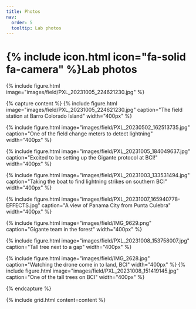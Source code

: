 ```yaml
---
title: Photos
nav:
  order: 5
  tooltip: Lab photos
---
```


# {% include icon.html icon="fa-solid fa-camera" %}Lab photos

{% include figure.html image="images/field/PXL_20231005_224621230.jpg" %}

{% capture content %}
{%
    include figure.html
    image="images/field/PXL_20231005_224621230.jpg"
    caption="The field station at Barro Colorado Island"
    width="400px"
%}

{%
    include figure.html
    image="images/field/PXL_20230502_162513735.jpg"
    caption="One of the field change meters to detect lightning"
    width="400px"
%}

{%
    include figure.html
    image="images/field/PXL_20231005_184049637.jpg"
    caption="Excited to be setting up the Gigante protocol at BCI!"
    width="400px"
%}

{%
    include figure.html
    image="images/field/PXL_20231003_133531494.jpg"
    caption="Taking the boat to find lightning strikes on southern BCI"
    width="400px"
%}

{%
    include figure.html
    image="images/field/PXL_20231007_165940778-EFFECTS.jpg"
    caption="A view of Panama City from Punta Culebra"
    width="400px"
%}

{%
    include figure.html
    image="images/field/IMG_9629.png"
    caption="Gigante team in the forest"
    width="400px"
%}

{%
    include figure.html
    image="images/field/PXL_20231008_153758007.jpg"
    caption="Tall tree next to a gap"
    width="400px"
%}

{%
    include figure.html
    image="images/field/IMG_2628.jpg"
    caption="Watching the drone come in to land, BCI"
    width="400px"
%}
{%
    include figure.html
    image="images/field/PXL_20231008_151419145.jpg"
    caption="One of the tall trees on BCI"
    width="400px"
%}

{% endcapture %}

{%
  include grid.html
  content=content
%}
